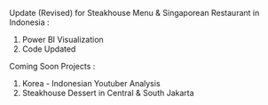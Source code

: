 Update (Revised) for Steakhouse Menu & Singaporean Restaurant in Indonesia :
1. Power BI Visualization
2. Code Updated

Coming Soon Projects :
1. Korea - Indonesian Youtuber Analysis
2. Steakhouse Dessert in Central & South Jakarta
